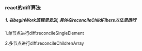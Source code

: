 
### react的diff算法

##### 1. 在beginWork流程里发送,  具体在reconcileChildFibers方法里运行


1.单节点进行diff:reconcileSingleElement


2.多节点进行diff:reconcileChildrenArray
